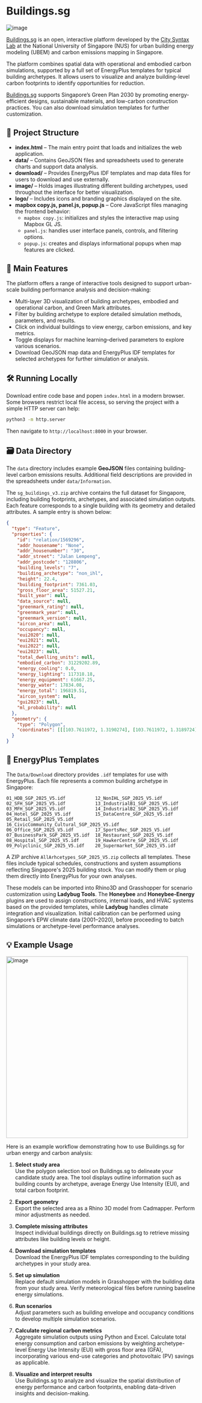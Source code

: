# Buildings.sg

![image](https://github.com/user-attachments/assets/f4796fe9-130e-4a80-882a-be38e5d13901)

[Buildings.sg](https://buildings.sg) is an open, interactive platform developed by the [City Syntax Lab](https://www.citysyntax.io/) at the National University of Singapore (NUS) for urban building energy modeling (UBEM) and carbon emissions mapping in Singapore.

The platform combines spatial data with operational and embodied carbon simulations, supported by a full set of EnergyPlus templates for typical building archetypes. It allows users to visualize and analyze building-level carbon footprints to identify opportunities for reduction.

[Buildings.sg](https://buildings.sg) supports Singapore’s Green Plan 2030 by promoting energy-efficient designs, sustainable materials, and low-carbon construction practices. You can also download simulation templates for further customization.

## 📂 Project Structure

- **index.html** – The main entry point that loads and initializes the web application.
- **data/** – Contains GeoJSON files and spreadsheets used to generate charts and support data analysis.
- **download/** – Provides EnergyPlus IDF templates and map data files for users to download and use externally.
- **image/** – Holds images illustrating different building archetypes, used throughout the interface for better visualization.
- **logo/** – Includes icons and branding graphics displayed on the site.
- **mapbox copy.js, panel.js, popup.js** – Core JavaScript files managing the frontend behavior:
  - `mapbox copy.js`: initializes and styles the interactive map using Mapbox GL JS.
  - `panel.js`: handles user interface panels, controls, and filtering options.
  - `popup.js`: creates and displays informational popups when map features are clicked.
 
## 🚀 Main Features

The platform offers a range of interactive tools designed to support urban-scale building performance analysis and decision-making:

- Multi-layer 3D visualization of building archetypes, embodied and operational carbon, and Green Mark attributes.  
- Filter by building archetype to explore detailed simulation methods, parameters, and results.  
- Click on individual buildings to view energy, carbon emissions, and key metrics.  
- Toggle displays for machine learning–derived parameters to explore various scenarios.  
- Download GeoJSON map data and EnergyPlus IDF templates for selected archetypes for further simulation or analysis.  

## 🛠️ Running Locally

Download entire code base and popen `index.html` in a modern browser. Some browsers restrict local file access, so serving the project with a simple HTTP server can help:

```bash
python3 -m http.server
```

Then navigate to `http://localhost:8000` in your browser.

## 🗃️ Data Directory

The `data` directory includes example **GeoJSON** files containing building-level carbon emissions results. Additional field descriptions are provided in the spreadsheets under `data/Information`.

The `sg_buildings_v3.zip` archive contains the full dataset for Singapore, including building footprints, archetypes, and associated simulation outputs. Each feature corresponds to a single building with its geometry and detailed attributes. A sample entry is shown below:

```json
{
  "type": "Feature",
  "properties": {
    "id": "relation/1569296",
    "addr_housename": "None",
    "addr_housenumber": "30",
    "addr_street": "Jalan Lempeng",
    "addr_postcode": "128806",
    "building_levels": "7",
    "building_archetype": "non_ihl",
    "height": 22.4,
    "building_footprint": 7361.03,
    "gross_floor_area": 51527.21,
    "built_year": null,
    "data_source": null,
    "greenmark_rating": null,
    "greenmark_year": null,
    "greenmark_version": null,
    "aircon_area": null,
    "occupancy": null,
    "eui2020": null,
    "eui2021": null,
    "eui2022": null,
    "eui2023": null,
    "total_dwelling_units": null,
    "embodied_carbon": 31229202.89,
    "energy_cooling": 0.0,
    "energy_lighting": 117318.18,
    "energy_equipment": 61667.25,
    "energy_water": 17834.08,
    "energy_total": 196819.51,
    "aircon_system": null,
    "gui2023": null,
    "ml_probability": null
  },
  "geometry": {
    "type": "Polygon",
    "coordinates": [[[103.7611972, 1.3190274], [103.7611972, 1.3189724], [103.7612562, 1.3189322], ..., [103.7609566, 1.3193733]]]
  }
}
```

## 🧾 EnergyPlus Templates

The `Data/Download` directory provides `.idf` templates for use with EnergyPlus. Each file represents a common building archetype in Singapore:

```
01_HDB_SGP_2025_V5.idf           12_NonIHL_SGP_2025_V5.idf
02_SFH_SGP_2025_V5.idf           13_IndustrialB1_SGP_2025_V5.idf
03_MFH_SGP_2025_V5.idf           14_IndustrialB2_SGP_2025_V5.idf
04_Hotel_SGP_2025_V5.idf         15_DataCentre_SGP_2025_V5.idf
05_Retail_SGP_2025_V5.idf        16_CivicCommunity_Cultural_SGP_2025_V5.idf
06_Office_SGP_2025_V5.idf        17_SportsRec_SGP_2025_V5.idf
07_BusinessPark_SGP_2025_V5.idf  18_Restaurant_SGP_2025_V5.idf
08_Hospital_SGP_2025_V5.idf      19_HawkerCentre_SGP_2025_V5.idf
09_Polyclinic_SGP_2025_V5.idf    20_Supermarket_SGP_2025_V5.idf
```

A ZIP archive `AllArhcetypes_SGP_2025_V5.zip` collects all templates. These files include typical schedules, constructions and system assumptions reflecting Singapore's 2025 building stock. You can modify them or plug them directly into EnergyPlus for your own analyses.

These models can be imported into Rhino3D and Grasshopper for scenario customization using **Ladybug Tools**. The **Honeybee** and **Honeybee-Energy** plugins are used to assign constructions, internal loads, and HVAC systems based on the provided templates, while **Ladybug** handles climate integration and visualization. Initial calibration can be performed using Singapore’s EPW climate data (2001–2020), before proceeding to batch simulations or archetype-level performance analyses.

## 💡 Example Usage

<img width="483" alt="image" src="https://github.com/user-attachments/assets/ce9bcc82-e30f-4404-a4d5-7f28b6783fa4" />

Here is an example workflow demonstrating how to use Buildings.sg for urban energy and carbon analysis:

1. **Select study area**  
   Use the polygon selection tool on Buildings.sg to delineate your candidate study area. The tool displays outline information such as building counts by archetype, average Energy Use Intensity (EUI), and total carbon footprint.

2. **Export geometry**  
   Export the selected area as a Rhino 3D model from Cadmapper. Perform minor adjustments as needed.

3. **Complete missing attributes**  
   Inspect individual buildings directly on Buildings.sg to retrieve missing attributes like building levels or height.

4. **Download simulation templates**  
   Download the EnergyPlus IDF templates corresponding to the building archetypes in your study area.

5. **Set up simulation**  
   Replace default simulation models in Grasshopper with the building data from your study area. Verify meteorological files before running baseline energy simulations.

6. **Run scenarios**  
   Adjust parameters such as building envelope and occupancy conditions to develop multiple simulation scenarios.

7. **Calculate regional carbon metrics**  
   Aggregate simulation outputs using Python and Excel. Calculate total energy consumption and carbon emissions by weighting archetype-level Energy Use Intensity (EUI) with gross floor area (GFA), incorporating various end-use categories and photovoltaic (PV) savings as applicable.

8. **Visualize and interpret results**  
   Use Buildings.sg to analyze and visualize the spatial distribution of energy performance and carbon footprints, enabling data-driven insights and decision-making.
